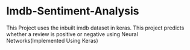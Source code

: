 # Imdb-Sentiment-Analysis
This Project uses the inbuilt imdb dataset in keras.
This project predicts whether a review is positive or negative using Neural Networks(Implemented Using Keras)
